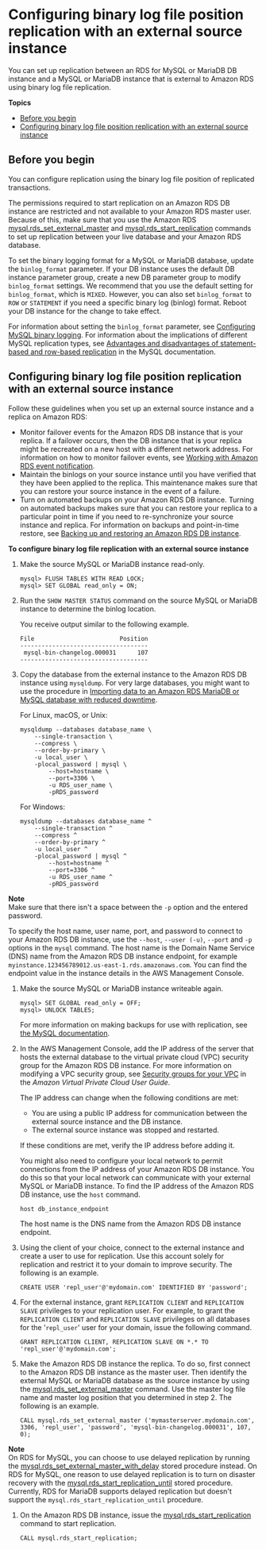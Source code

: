 # Configuring binary log file position replication with an external source instance<a name="MySQL.Procedural.Importing.External.Repl"></a>

You can set up replication between an RDS for MySQL or MariaDB DB instance and a MySQL or MariaDB instance that is external to Amazon RDS using binary log file replication\.

**Topics**
+ [Before you begin](#MySQL.Procedural.Importing.External.Repl.BeforeYouBegin)
+ [Configuring binary log file position replication with an external source instance](#MySQL.Procedural.Importing.External.Repl.Procedure)

## Before you begin<a name="MySQL.Procedural.Importing.External.Repl.BeforeYouBegin"></a>

You can configure replication using the binary log file position of replicated transactions\.

The permissions required to start replication on an Amazon RDS DB instance are restricted and not available to your Amazon RDS master user\. Because of this, make sure that you use the Amazon RDS [mysql\.rds\_set\_external\_master](mysql-stored-proc-replicating.md#mysql_rds_set_external_master) and [mysql\.rds\_start\_replication](mysql-stored-proc-replicating.md#mysql_rds_start_replication) commands to set up replication between your live database and your Amazon RDS database\.

To set the binary logging format for a MySQL or MariaDB database, update the `binlog_format` parameter\. If your DB instance uses the default DB instance parameter group, create a new DB parameter group to modify `binlog_format` settings\. We recommend that you use the default setting for `binlog_format`, which is `MIXED`\. However, you can also set `binlog_format` to `ROW` or `STATEMENT` if you need a specific binary log \(binlog\) format\. Reboot your DB instance for the change to take effect\.

For information about setting the `binlog_format` parameter, see [Configuring MySQL binary logging](USER_LogAccess.MySQL.BinaryFormat.md)\. For information about the implications of different MySQL replication types, see [Advantages and disadvantages of statement\-based and row\-based replication](https://dev.mysql.com/doc/refman/8.0/en/replication-sbr-rbr.html) in the MySQL documentation\.

## Configuring binary log file position replication with an external source instance<a name="MySQL.Procedural.Importing.External.Repl.Procedure"></a>

Follow these guidelines when you set up an external source instance and a replica on Amazon RDS: 
+ Monitor failover events for the Amazon RDS DB instance that is your replica\. If a failover occurs, then the DB instance that is your replica might be recreated on a new host with a different network address\. For information on how to monitor failover events, see [Working with Amazon RDS event notification](USER_Events.md)\.
+ Maintain the binlogs on your source instance until you have verified that they have been applied to the replica\. This maintenance makes sure that you can restore your source instance in the event of a failure\.
+ Turn on automated backups on your Amazon RDS DB instance\. Turning on automated backups makes sure that you can restore your replica to a particular point in time if you need to re\-synchronize your source instance and replica\. For information on backups and point\-in\-time restore, see [Backing up and restoring an Amazon RDS DB instance](CHAP_CommonTasks.BackupRestore.md)\.

**To configure binary log file replication with an external source instance**

1. Make the source MySQL or MariaDB instance read\-only\.

   ```
   mysql> FLUSH TABLES WITH READ LOCK;
   mysql> SET GLOBAL read_only = ON;
   ```

1. Run the `SHOW MASTER STATUS` command on the source MySQL or MariaDB instance to determine the binlog location\.

   You receive output similar to the following example\.

   ```
   File                        Position  
   ------------------------------------
    mysql-bin-changelog.000031      107   
   ------------------------------------
   ```

1. Copy the database from the external instance to the Amazon RDS DB instance using `mysqldump`\. For very large databases, you might want to use the procedure in [Importing data to an Amazon RDS MariaDB or MySQL database with reduced downtime](MySQL.Procedural.Importing.NonRDSRepl.md)\. 

   For Linux, macOS, or Unix:

   ```
   mysqldump --databases database_name \
       --single-transaction \
       --compress \
       --order-by-primary \
       -u local_user \
       -plocal_password | mysql \
           --host=hostname \
           --port=3306 \
           -u RDS_user_name \
           -pRDS_password
   ```

   For Windows:

   ```
   mysqldump --databases database_name ^
       --single-transaction ^
       --compress ^
       --order-by-primary ^
       -u local_user ^
       -plocal_password | mysql ^
           --host=hostname ^
           --port=3306 ^
           -u RDS_user_name ^
           -pRDS_password
   ```
**Note**  
Make sure that there isn't a space between the `-p` option and the entered password\. 

   To specify the host name, user name, port, and password to connect to your Amazon RDS DB instance, use the `--host`, `--user (-u)`, `--port` and `-p` options in the `mysql` command\. The host name is the Domain Name Service \(DNS\) name from the Amazon RDS DB instance endpoint, for example `myinstance.123456789012.us-east-1.rds.amazonaws.com`\. You can find the endpoint value in the instance details in the AWS Management Console\.

1. Make the source MySQL or MariaDB instance writeable again\.

   ```
   mysql> SET GLOBAL read_only = OFF;
   mysql> UNLOCK TABLES;
   ```

   For more information on making backups for use with replication, see [the MySQL documentation](https://dev.mysql.com/doc/refman/8.0/en/replication-solutions-backups-read-only.html)\.

1. In the AWS Management Console, add the IP address of the server that hosts the external database to the virtual private cloud \(VPC\) security group for the Amazon RDS DB instance\. For more information on modifying a VPC security group, see [Security groups for your VPC](https://docs.aws.amazon.com/vpc/latest/userguide/VPC_SecurityGroups.html) in the *Amazon Virtual Private Cloud User Guide*\. 

   The IP address can change when the following conditions are met:
   + You are using a public IP address for communication between the external source instance and the DB instance\.
   + The external source instance was stopped and restarted\.

   If these conditions are met, verify the IP address before adding it\.

   You might also need to configure your local network to permit connections from the IP address of your Amazon RDS DB instance\. You do this so that your local network can communicate with your external MySQL or MariaDB instance\. To find the IP address of the Amazon RDS DB instance, use the `host` command\.

   ```
   host db_instance_endpoint
   ```

   The host name is the DNS name from the Amazon RDS DB instance endpoint\.

1. Using the client of your choice, connect to the external instance and create a user to use for replication\. Use this account solely for replication and restrict it to your domain to improve security\. The following is an example\. 

   ```
   CREATE USER 'repl_user'@'mydomain.com' IDENTIFIED BY 'password';
   ```

1. For the external instance, grant `REPLICATION CLIENT` and `REPLICATION SLAVE` privileges to your replication user\. For example, to grant the `REPLICATION CLIENT` and `REPLICATION SLAVE` privileges on all databases for the '`repl_user`' user for your domain, issue the following command\.

   ```
   GRANT REPLICATION CLIENT, REPLICATION SLAVE ON *.* TO 'repl_user'@'mydomain.com';
   ```

1. Make the Amazon RDS DB instance the replica\. To do so, first connect to the Amazon RDS DB instance as the master user\. Then identify the external MySQL or MariaDB database as the source instance by using the [mysql\.rds\_set\_external\_master](mysql-stored-proc-replicating.md#mysql_rds_set_external_master) command\. Use the master log file name and master log position that you determined in step 2\. The following is an example\. 

   ```
   CALL mysql.rds_set_external_master ('mymasterserver.mydomain.com', 3306, 'repl_user', 'password', 'mysql-bin-changelog.000031', 107, 0);
   ```
**Note**  
On RDS for MySQL, you can choose to use delayed replication by running the [mysql\.rds\_set\_external\_master\_with\_delay](mysql-stored-proc-replicating.md#mysql_rds_set_external_master_with_delay) stored procedure instead\. On RDS for MySQL, one reason to use delayed replication is to turn on disaster recovery with the [mysql\.rds\_start\_replication\_until](mysql-stored-proc-replicating.md#mysql_rds_start_replication_until) stored procedure\. Currently, RDS for MariaDB supports delayed replication but doesn't support the `mysql.rds_start_replication_until` procedure\.

1. On the Amazon RDS DB instance, issue the [mysql\.rds\_start\_replication](mysql-stored-proc-replicating.md#mysql_rds_start_replication) command to start replication\.

   ```
   CALL mysql.rds_start_replication;
   ```
